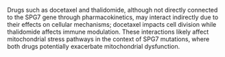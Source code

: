 Drugs such as docetaxel and thalidomide, although not directly connected to the SPG7 gene through pharmacokinetics, may interact indirectly due to their effects on cellular mechanisms; docetaxel impacts cell division while thalidomide affects immune modulation. These interactions likely affect mitochondrial stress pathways in the context of SPG7 mutations, where both drugs potentially exacerbate mitochondrial dysfunction.